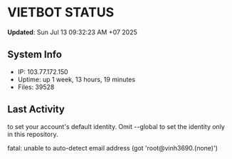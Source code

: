 # VIETBOT STATUS
**Updated**: Sun Jul 13 09:32:23 AM +07 2025

## System Info
- IP: 103.77.172.150
- Uptime: up 1 week, 13 hours, 19 minutes
- Files: 39528

## Last Activity

to set your account's default identity.
Omit --global to set the identity only in this repository.

fatal: unable to auto-detect email address (got 'root@vinh3690.(none)')
